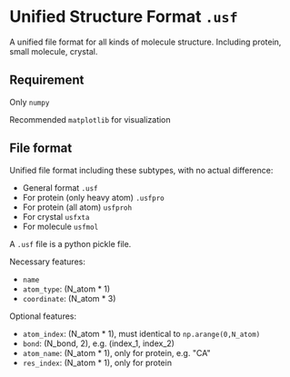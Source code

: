 # Unified Structure Format `.usf`

A unified file format for all kinds of molecule structure. Including protein, small molecule, crystal.

## Requirement

Only `numpy`

Recommended `matplotlib` for visualization

## File format

Unified file format including these subtypes, with no actual difference:
- General format `.usf`
- For protein (only heavy atom) `.usfpro`
- For protein (all atom) `usfproh`
- For crystal `usfxta`
- For molecule `usfmol`


A `.usf` file is a python pickle file. 

Necessary features:

- `name`
- `atom_type`: (N_atom * 1)
- `coordinate`: (N_atom * 3)

Optional features:

- `atom_index`: (N_atom * 1), must identical to `np.arange(0,N_atom)`
- `bond`: (N_bond, 2), e.g. (index_1, index_2)
- `atom_name`: (N_atom * 1), only for protein, e.g. "CA"
- `res_index`: (N_atom * 1), only for protein




